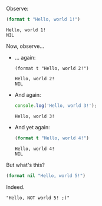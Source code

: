 Observe:
```lisp
(format t "Hello, world 1!")
```
```
Hello, world 1!
NIL
```
Now, observe...

- ... again:

      (format t "Hello, world 2!")

  ```
  Hello, world 2!
  NIL
  ```

- And again:

  ```js
  console.log('Hello, world 3!');
  ```
  ```
  Hello, world 3!
  ```

- And yet again:

  ```lisp
  (format t "Hello, world 4!")
  ```

      Hello, world 4!
      NIL

But what's this?
```lisp
(format nil "Hello, world 5!")
```
Indeed.
```
"Hello, NOT world 5! ;)"
```
